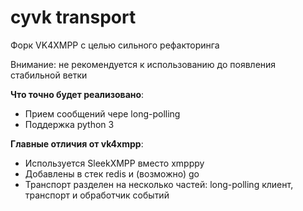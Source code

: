cyvk transport
======

Форк VK4XMPP с целью сильного рефакторинга

Внимание: не рекомендуется к использованию до появления стабильной ветки

**Что точно будет реализовано**:
* Прием сообщений чере long-polling
* Поддержка python 3

**Главные отличия от vk4xmpp**:
* Используется SleekXMPP вместо xmpppy
* Добавлены в стек redis и (возможно) go
* Транспорт разделен на несколько частей: long-polling клиент, транспорт и обработчик событий